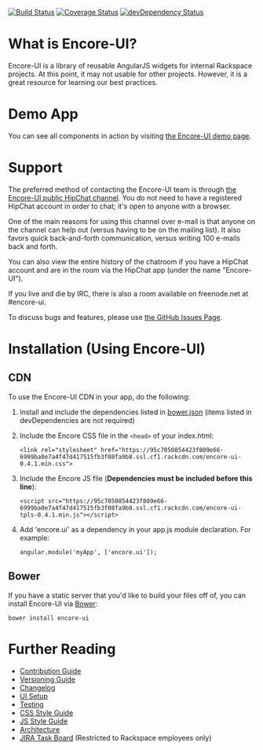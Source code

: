 [![Build Status](https://travis-ci.org/rackerlabs/encore-ui.png?branch=master)](https://travis-ci.org/rackerlabs/encore-ui) [![Coverage Status](https://coveralls.io/repos/rackerlabs/encore-ui/badge.png?branch=master)](https://coveralls.io/r/rackerlabs/encore-ui?branch=master) [![devDependency Status](https://david-dm.org/rackerlabs/encore-ui/dev-status.png)](https://david-dm.org/rackerlabs/encore-ui#info=devDependencies)

# What is Encore-UI?

Encore-UI is a library of reusable AngularJS widgets for internal Rackspace projects. At this point, it may not usable for other projects. However, it is a great resource for learning our best practices.

# Demo App

You can see all components in action by visiting [the Encore-UI demo page](http://rackerlabs.github.io/encore-ui/).

# Support

The preferred method of contacting the Encore-UI team is through [the Encore-UI public HipChat channel](http://www.hipchat.com/gb5dm7gzB). You do not need to have a registered HipChat account in order to chat; it's open to anyone with a browser.

One of the main reasons for using this channel over e-mail is that anyone on the channel can help out (versus having to be on the mailing list). It also favors quick back-and-forth communication, versus writing 100 e-mails back and forth.

You can also view the entire history of the chatroom if you have a HipChat account and are in the room via the HipChat app (under the name "Encore-UI").

If you live and die by IRC, there is also a room available on freenode.net at #encore-ui.

To discuss bugs and features, please use [the GitHub Issues Page](https://github.com/rackerlabs/encore-ui/issues?state=open).

# Installation (Using Encore-UI)

## CDN

To use the Encore-UI CDN in your app, do the following:

1. Install and include the dependencies listed in [bower.json](./bower.json) (items listed in devDependencies are not required)

2. Include the Encore CSS file in the `<head>` of your index.html:

    ```
    <link rel="stylesheet" href="https://95c7050854423f809e66-6999ba0e7a4f47d417515fb3f08fa9b8.ssl.cf1.rackcdn.com/encore-ui-0.4.1.min.css">
    ```

3. Include the Encore JS file (**Dependencies must be included before this line**):

    ```
    <script src="https://95c7050854423f809e66-6999ba0e7a4f47d417515fb3f08fa9b8.ssl.cf1.rackcdn.com/encore-ui-tpls-0.4.1.min.js"></script>
    ```

4. Add 'encore.ui' as a dependency in your app.js module declaration. For example:

    ```
    angular.module('myApp', ['encore.ui']);
    ```

## Bower

If you have a static server that you'd like to build your files off of, you can install Encore-UI via [Bower](http://bower.io):

```
bower install encore-ui
```

# Further Reading

 - [Contribution Guide](./CONTRIBUTING.md)
 - [Versioning Guide](./guides/versioning.md)
 - [Changelog](./CHANGELOG.md)
 - [UI Setup](./guides/ui-setup.md)
 - [Testing](./guides/testing.md)
 - [CSS Style Guide](./guides/css-styleguide.md)
 - [JS Style Guide](./guides/js-styleguide.md)
 - [Architecture](./guides/architecture.md)
 - [JIRA Task Board](https://jira.rax.io/secure/RapidBoard.jspa?rapidView=192&view=detail) (Restricted to Rackspace employees only)